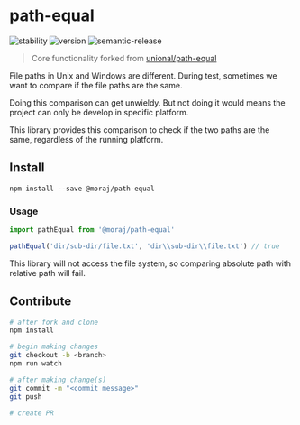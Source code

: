 # path-equal

![stability](https://img.shields.io/badge/stability-stable-brightgreen)
![version](https://img.shields.io/badge/version-1.0.1-blue)
![semantic-release](https://img.shields.io/badge/%20%20%F0%9F%93%A6%F0%9F%9A%80-semantic--release-e10079.svg)

> Core functionality forked from [unional/path-equal](https://github.com/unional/path-equal)

File paths in Unix and Windows are different.
During test, sometimes we want to compare if the file paths are the same.

Doing this comparison can get unwieldy.
But not doing it would means the project can only be develop in specific platform.

This library provides this comparison to check if the two paths are the same,
regardless of the running platform.

## Install

```text
npm install --save @moraj/path-equal
```

### Usage

```ts
import pathEqual from '@moraj/path-equal'

pathEqual('dir/sub-dir/file.txt', 'dir\\sub-dir\\file.txt') // true
```

This library will not access the file system,
so comparing absolute path with relative path will fail.

## Contribute

```sh
# after fork and clone
npm install

# begin making changes
git checkout -b <branch>
npm run watch

# after making change(s)
git commit -m "<commit message>"
git push

# create PR
```